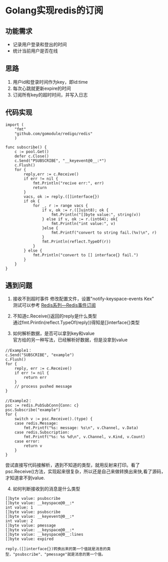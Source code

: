 # Golang实现redis的订阅 #

## 功能需求 ##
* 记录用户登录和登出的时间
* 统计当前用户是否在线

## 思路 ##
1. 用户id和登录时间作为key，即id:time   
2. 每次心跳就更新expire的时间   
3. 订阅所有key的超时时间，并写入日志

## 代码实现 ##
```golang
import (
    "fmt"
    "github.com/gomodule/redigo/redis"
    )

func subscribe() {
	c := pool.Get()
    defer c.Close()
	c.Send("PSUBSCRIBE", "__keyevent@0__:*")
	c.Flush()
	for {
		reply,err := c.Receive() 
		if err != nil {
			fmt.Println("recive err:", err)
			return
		}
		vacs, ok := reply.([]interface{})
		if ok {
			for _, r := range vacs {
				if v, ok := r.([]uint8); ok {
					fmt.Println("[]byte value:", string(v))
				} else if v, ok := r.(int64); ok{
					fmt.Println("int value:", v)
				}else {
					fmt.Printf("convert to string fail.(%v)\n", r)
				}
				fmt.Println(reflect.TypeOf(r))
			}
		} else {
			fmt.Println("convert to [] interface{} fail.")
		}
	}
}
```

## 遇到问题 ##
1. 接收不到超时事件
 修改配置文件，设置"notify-keyspace-events Kex"   
 测试可以参考 [Redis系列—Redis事件订阅](https://blog.csdn.net/u012758088/article/details/77285499)   

2. 不知道c.Receive()返回的reply是什么类型   
  通过fmt.Println(reflect.TypeOf(reply))得知是[]interface{}类型  

3. 如何解析数据，是否可以拿到key和value   
  官方给的另一种写法，已经解析好数据，但是没拿到value   
```golang
//Example1：
c.Send("SUBSCRIBE", "example")
c.Flush()
for {
    reply, err := c.Receive()
    if err != nil {
        return err
    }
    // process pushed message
}

//Example2：
psc := redis.PubSubConn{Conn: c}
psc.Subscribe("example")
for {
    switch v := psc.Receive().(type) {
    case redis.Message:
        fmt.Printf("%s: message: %s\n", v.Channel, v.Data)
    case redis.Subscription:
        fmt.Printf("%s: %s %d\n", v.Channel, v.Kind, v.Count)
    case error:
        return v
    }
}
```
  尝试直接写代码接解析，遇到不知道的类型，就用反射来打印。看了psc.Receive()方法，实现起来很复杂，所以还是自己来做转换出来快,看了源码，才知道拿不到value.

4. 如何判断接收到的消息是什么类型
```shell
[]byte value: psubscribe
[]byte value: __keyspace@0__:*
int value: 1
[]byte value: psubscribe
[]byte value: __keyevent@0__:*
int value: 2
[]byte value: pmessage
[]byte value: __keyspace@0__:*
[]byte value: __keyspace@0__:lines
[]byte value: expired
```
    reply.([]interface{})转换出来的第一个值就是消息的类型，"psubscribe"、"pmessage"就是消息的第一个值。
